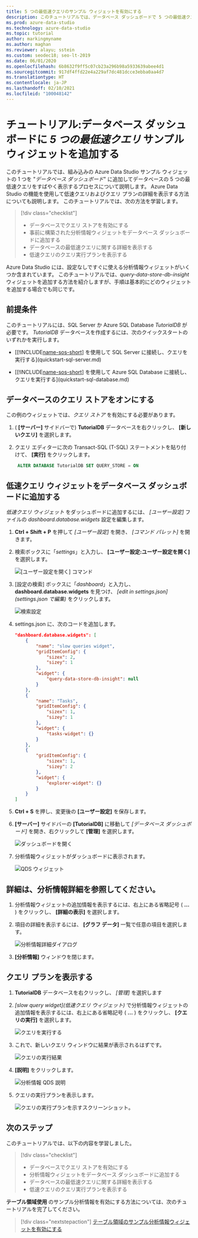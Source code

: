 ```yaml
---
title: 5 つの最低速クエリのサンプル ウィジェットを有効にする
description: このチュートリアルでは、データベース ダッシュボードで 5 つの最低速クエリ サンプル ウィジェットを有効にする方法について説明します。
ms.prod: azure-data-studio
ms.technology: azure-data-studio
ms.topic: tutorial
author: markingmyname
ms.author: maghan
ms.reviewer: alayu; sstein
ms.custom: seodec18; seo-lt-2019
ms.date: 06/01/2020
ms.openlocfilehash: 6b8632f9ff5c07cb23a296b98a5933639abee4d1
ms.sourcegitcommit: 917df4ffd22e4a229af7dc481dcce3ebba0aa4d7
ms.translationtype: HT
ms.contentlocale: ja-JP
ms.lasthandoff: 02/10/2021
ms.locfileid: "100048142"
---
```

# <a name="tutorial-add-the-five-slowest-queries-sample-widget-to-the-database-dashboard"></a>チュートリアル:データベース ダッシュボードに *5 つの最低速クエリ* サンプル ウィジェットを追加する

このチュートリアルでは、組み込みの Azure Data Studio サンプル ウィジェットの 1 つを "*データベース ダッシュボード*" に追加してデータベースの 5 つの最低速クエリをすばやく表示するプロセスについて説明します。 Azure Data Studio の機能を使用して低速クエリおよびクエリ プランの詳細を表示する方法についても説明します。 このチュートリアルでは、次の方法を学習します。

> [!div class="checklist"]
> * データベースでクエリ ストアを有効にする
> * 事前に構築された分析情報ウィジェットをデータベース ダッシュボードに追加する
> * データベースの最低速クエリに関する詳細を表示する
> * 低速クエリのクエリ実行プランを表示する

Azure Data Studio には、設定なしですぐに使える分析情報ウィジェットがいくつか含まれています。 このチュートリアルでは、*query-data-store-db-insight* ウィジェットを追加する方法を紹介しますが、手順は基本的にどのウィジェットを追加する場合でも同じです。

## <a name="prerequisites"></a>前提条件

このチュートリアルには、SQL Server か Azure SQL Database *TutorialDB* が必要です。 *TutorialDB* データベースを作成するには、次のクイックスタートのいずれかを実行します。

* [[!INCLUDE[name-sos-short](../includes/name-sos-short.md)] を使用して SQL Server に接続し、クエリを実行する](quickstart-sql-server.md)

* [[!INCLUDE[name-sos-short](../includes/name-sos-short.md)] を使用して Azure SQL Database に接続し、クエリを実行する](quickstart-sql-database.md)

## <a name="turn-on-query-store-for-your-database"></a>データベースのクエリ ストアをオンにする

この例のウィジェットでは、*クエリ ストア* を有効にする必要があります。

1. ( **[サーバー]** サイドバーで) **TutorialDB** データベースを右クリックし、 **[新しいクエリ]** を選択します。

2. クエリ エディターに次の Transact-SQL (T-SQL) ステートメントを貼り付けて、 **[実行]** をクリックします。

   ```sql
    ALTER DATABASE TutorialDB SET QUERY_STORE = ON
   ```

## <a name="add-the-slow-queries-widget-to-your-database-dashboard"></a>低速クエリ ウィジェットをデータベース ダッシュボードに追加する

*低速クエリ ウィジェット* をダッシュボードに追加するには、 *[ユーザー設定]* ファイルの *dashboard.database.widgets* 設定を編集します。

1. **Ctrl + Shift + P** を押して *[ユーザー設定]* を開き、 *[コマンド パレット]* を開きます。

2. 検索ボックスに「*settings*」と入力し、 **[ユーザー設定:ユーザー設定を開く]** を選択します。

   ![[ユーザー設定を開く] コマンド](./media/tutorial-qds-sql-server/open-user-settings.png)

3. [設定の検索] ボックスに「*dashboard*」と入力し、**dashboard.database.widgets** を見つけ、 *[edit in settings.json]\(settings.json で編集\)* をクリックします。

   ![検索設定](./media/tutorial-qds-sql-server/search-settings.png)

4. settings.json に、次のコードを追加します。

   ```json
   "dashboard.database.widgets": [
       {
           "name": "slow queries widget",
           "gridItemConfig": {
               "sizex": 2,
               "sizey": 1
           },
           "widget": {
               "query-data-store-db-insight": null
           }
       },
       {
           "name": "Tasks",
           "gridItemConfig": {
               "sizex": 1,
               "sizey": 1
           },
           "widget": {
               "tasks-widget": {}
           }
       },
       {
           "gridItemConfig": {
               "sizex": 1,
               "sizey": 2
           },
           "widget": {
               "explorer-widget": {}
           }
       }
   ]
   ```

5. **Ctrl + S** を押し、変更後の **[ユーザー設定]** を保存します。

6. **[サーバー]** サイドバーの **[TutorialDB]** に移動して *[データベース ダッシュボード]* を開き、右クリックして **[管理]** を選択します。

   ![ダッシュボードを開く](./media/tutorial-qds-sql-server/insight-open-dashboard.png)

7. 分析情報ウィジェットがダッシュボードに表示されます。

   ![QDS ウィジェット](./media/tutorial-qds-sql-server/insight-qds-result.png)

## <a name="view-insight-details-for-more-information"></a>詳細は、分析情報詳細を参照してください。

1. 分析情報ウィジェットの追加情報を表示するには、右上にある省略記号 ( **...** ) をクリックし、 **[詳細の表示]** を選択します。

2. 項目の詳細を表示するには、 **[グラフ データ]** 一覧で任意の項目を選択します。

   ![分析情報詳細ダイアログ](./media/tutorial-qds-sql-server/insight-details-dialog.png)

3. **[分析情報]** ウィンドウを閉じます。

## <a name="view-the-query-plan"></a>クエリ プランを表示する

1. **TutorialDB** データベースを右クリックし、 *[管理]* を選択します

2. *[slow query widget]\(低速クエリ ウィジェット\)* で分析情報ウィジェットの追加情報を表示するには、右上にある省略記号 ( **...** ) をクリックし、 **[クエリの実行]** を選択します。

    ![クエリを実行する](media/tutorial-qds-sql-server/run-query.png)

3. これで、新しいクエリ ウィンドウに結果が表示されるはずです。

    ![クエリの実行結果](media/tutorial-qds-sql-server/run-query-results.png)

4. **[説明]** をクリックします。

   ![分析情報 QDS 説明](./media/tutorial-qds-sql-server/insight-qds-explain.png)

5. クエリの実行プランを表示します。

   ![クエリの実行プランを示すスクリーンショット。](./media/tutorial-qds-sql-server/showplan.png)

## <a name="next-steps"></a>次のステップ

このチュートリアルでは、以下の内容を学習しました。
> [!div class="checklist"]
> * データベースでクエリ ストアを有効にする
> * 分析情報ウィジェットをデータベース ダッシュボードに追加する
> * データベースの最低速クエリに関する詳細を表示する
> * 低速クエリのクエリ実行プランを表示する

**テーブル領域使用** のサンプル分析情報を有効にする方法については、次のチュートリアルを完了してください。

> [!div class="nextstepaction"]
> [テーブル領域のサンプル分析情報ウィジェットを有効にする](tutorial-table-space-sql-server.md)